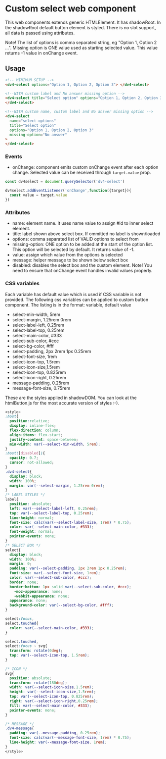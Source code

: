 # Custom select web component

This web components extends generic HTMLElement. It has shadowRoot. In the shadowRoot default button element is styled. There is no slot support, all data is passed using attributes.

Note! The list of options is comma separated string, eg "Option 1, Option 2 ...". Missing option is ONE value used as starting selected value. This value returns -1 value in onChange event.

## Usage

```html
<!-- MINIMUM SETUP -->
<dv4-select options="Option 1, Option 2, Option 3"> </dv4-select>

<!--WITH custom label and No answer missing option -->
<dv4-select title="Select option" options="Option 1, Option 2, Option 3">
</dv4-select>

<!--WITH custom name, custom label and No answer missing option -->
<dv4-select
  name="select-options"
  title="Select option"
  options="Option 1, Option 2, Option 3"
  missing-option="No answer"
>
</dv4-select>
```

### Events

- onChange: component emits custom onChange event after each option change. Selected value can be received through `target.value` prop.

```Javascript
const dv4select = document.querySelector('dv4-select')

dv4select.addEventListener('onChange',function({target}){
  const value = target.value
})
```

### Attributes

- name: element name. It uses name value to assign #id to inner select element.
- title: label shown above select box. If ommitted no label is shown/loaded
- options: comma separated list of VALID options to select from
- missing-option: ONE option to be added at the start of the option list. This option will be selected by default. It returns value of -1.
- value: assign which value from the options is selected
- message: helper message to be shown below select box
- disabled: disables the select box and the custom element. Note! You need to ensure that onChange event handles invalid values properly.

### CSS variables

Each variable has default value which is used if CSS variable is not provided. The following css variables can be applied to custom button component. The listing is in the format: variable, default value

- select-min-width, 5rem
- select-margin, 1.25rem 0rem
- select-label-left, 0.25rem
- select-label-top, 0.25rem
- select-main-color, #333
- select-sub-color, #ccc
- select-bg-color, #fff
- select-padding, 2px 2rem 1px 0.25rem
- select-font-size, 1rem
- select-icon-top, 1.5rem
- select-icon-size,1.5rem
- select-icon-top, 0.825rem
- select-icon-right, 0.25rem
- message-padding, 0.25rem
- message-font-size, 0.75rem

These are the styles applied in shadowDOM. You can look at the htmlButton.js for the most accurate version of styles :-).

```css
<style>
:host{
  position:relative;
  display: inline-flex;
  flex-direction: column;
  align-items: flex-start;
  justify-content: space-between;
  min-width: var(--select-min-width, 5rem);
}
:host([disabled]){
  opacity: 0.7;
  cursor: not-allowed;
}
.dv4-select{
  display: block;
  width: 100%;
  margin: var(--select-margin, 1.25rem 0rem);
}
/* LABEL STYLES */
label{
  position: absolute;
  left: var(--select-label-left, 0.25rem);
  top: var(--select-label-top, 0.25rem);
  line-height: normal;
  font-size: calc(var(--select-label-size, 1rem) * 0.75);
  color: var(--select-main-color, #333);
  font-weight: normal;
  pointer-events: none;
}
/* SELECT BOX */
select{
  display: block;
  width: 100%;
  margin: 0;
  padding: var(--select-padding, 2px 2rem 1px 0.25rem);
  font-size: var(--select-font-size, 1rem);
  color: var(--select-sub-color, #ccc);
  border: none;
  border-bottom: 1px solid var(--select-sub-color, #ccc);
	-moz-appearance: none;
	-webkit-appearance: none;
  appearance: none;
  background-color: var(--select-bg-color, #fff);
}

select:focus,
select.touched{
  color: var(--select-main-color, #333);
}

select.touched,
select:focus ~ svg{
  transform: rotate(0deg);
  top: var(--select-icon-top, 1.5rem);
}

/* ICON */
svg{
  position: absolute;
  transform: rotate(180deg);
  width: var(--select-icon-size,1.5rem);
  height: var(--select-icon-size,1.5rem);
  top: var(--select-icon-top, 0.825rem);
  right: var(--select-icon-right,0.25rem);
  fill: var(--select-main-color, #333);
  pointer-events: none;
}

/* MESSAGE */
.dv4-message{
  padding: var(--message-padding, 0.25rem);
  font-size: calc(var(--message-font-size, 1rem) * 0.75);
  line-height: var(--message-font-size, 1rem);
}
</style>
```
